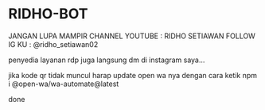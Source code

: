 # RIDHO-BOT
JANGAN LUPA MAMPIR CHANNEL YOUTUBE : RIDHO SETIAWAN
FOLLOW IG KU : @ridho_setiawan02

penyedia layanan rdp juga langsung dm di instagram saya...

jika kode qr tidak muncul harap update open wa nya dengan cara ketik
npm i @open-wa/wa-automate@latest

done
